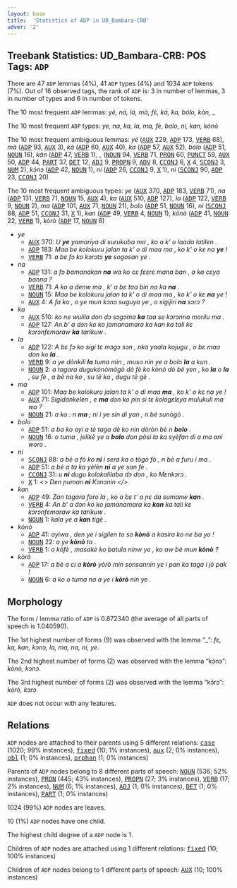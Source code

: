 ```yaml
---
layout: base
title:  'Statistics of ADP in UD_Bambara-CRB'
udver: '2'
---
```


## Treebank Statistics: UD_Bambara-CRB: POS Tags: `ADP`

There are 47 `ADP` lemmas (4%), 41 `ADP` types (4%) and 1034 `ADP` tokens (7%).
Out of 16 observed tags, the rank of `ADP` is: 3 in number of lemmas, 3 in number of types and 6 in number of tokens.

The 10 most frequent `ADP` lemmas: <em>yé, ná, lá, mà, fɛ̀, ká, ka, bólo, kàn, _</em>

The 10 most frequent `ADP` types:  <em>ye, na, ka, la, ma, fè, bolo, ni, kan, kònò</em>

The 10 most frequent ambiguous lemmas: <em>yé</em> (<tt><a href="bm_crb-pos-AUX.html">AUX</a></tt> 229, <tt><a href="bm_crb-pos-ADP.html">ADP</a></tt> 173, <tt><a href="bm_crb-pos-VERB.html">VERB</a></tt> 68), <em>mà</em> (<tt><a href="bm_crb-pos-ADP.html">ADP</a></tt> 93, <tt><a href="bm_crb-pos-AUX.html">AUX</a></tt> 3), <em>ká</em> (<tt><a href="bm_crb-pos-ADP.html">ADP</a></tt> 60, <tt><a href="bm_crb-pos-AUX.html">AUX</a></tt> 40), <em>ka</em> (<tt><a href="bm_crb-pos-ADP.html">ADP</a></tt> 57, <tt><a href="bm_crb-pos-AUX.html">AUX</a></tt> 52), <em>bólo</em> (<tt><a href="bm_crb-pos-ADP.html">ADP</a></tt> 51, <tt><a href="bm_crb-pos-NOUN.html">NOUN</a></tt> 16), <em>kàn</em> (<tt><a href="bm_crb-pos-ADP.html">ADP</a></tt> 47, <tt><a href="bm_crb-pos-VERB.html">VERB</a></tt> 1), <em>_</em> (<tt><a href="bm_crb-pos-NOUN.html">NOUN</a></tt> 94, <tt><a href="bm_crb-pos-VERB.html">VERB</a></tt> 71, <tt><a href="bm_crb-pos-PRON.html">PRON</a></tt> 60, <tt><a href="bm_crb-pos-PUNCT.html">PUNCT</a></tt> 59, <tt><a href="bm_crb-pos-AUX.html">AUX</a></tt> 50, <tt><a href="bm_crb-pos-ADP.html">ADP</a></tt> 44, <tt><a href="bm_crb-pos-PART.html">PART</a></tt> 37, <tt><a href="bm_crb-pos-DET.html">DET</a></tt> 12, <tt><a href="bm_crb-pos-ADJ.html">ADJ</a></tt> 9, <tt><a href="bm_crb-pos-PROPN.html">PROPN</a></tt> 9, <tt><a href="bm_crb-pos-ADV.html">ADV</a></tt> 8, <tt><a href="bm_crb-pos-CCONJ.html">CCONJ</a></tt> 6, <tt><a href="bm_crb-pos-X.html">X</a></tt> 4, <tt><a href="bm_crb-pos-SCONJ.html">SCONJ</a></tt> 3, <tt><a href="bm_crb-pos-NUM.html">NUM</a></tt> 2), <em>kɔ́nɔ</em> (<tt><a href="bm_crb-pos-ADP.html">ADP</a></tt> 42, <tt><a href="bm_crb-pos-NOUN.html">NOUN</a></tt> 1), <em>ni</em> (<tt><a href="bm_crb-pos-ADP.html">ADP</a></tt> 26, <tt><a href="bm_crb-pos-CCONJ.html">CCONJ</a></tt> 9, <tt><a href="bm_crb-pos-X.html">X</a></tt> 1), <em>ní</em> (<tt><a href="bm_crb-pos-SCONJ.html">SCONJ</a></tt> 90, <tt><a href="bm_crb-pos-ADP.html">ADP</a></tt> 23, <tt><a href="bm_crb-pos-CCONJ.html">CCONJ</a></tt> 20)

The 10 most frequent ambiguous types:  <em>ye</em> (<tt><a href="bm_crb-pos-AUX.html">AUX</a></tt> 370, <tt><a href="bm_crb-pos-ADP.html">ADP</a></tt> 183, <tt><a href="bm_crb-pos-VERB.html">VERB</a></tt> 71), <em>na</em> (<tt><a href="bm_crb-pos-ADP.html">ADP</a></tt> 131, <tt><a href="bm_crb-pos-VERB.html">VERB</a></tt> 71, <tt><a href="bm_crb-pos-NOUN.html">NOUN</a></tt> 15, <tt><a href="bm_crb-pos-AUX.html">AUX</a></tt> 4), <em>ka</em> (<tt><a href="bm_crb-pos-AUX.html">AUX</a></tt> 510, <tt><a href="bm_crb-pos-ADP.html">ADP</a></tt> 127), <em>la</em> (<tt><a href="bm_crb-pos-ADP.html">ADP</a></tt> 122, <tt><a href="bm_crb-pos-VERB.html">VERB</a></tt> 9, <tt><a href="bm_crb-pos-NOUN.html">NOUN</a></tt> 2), <em>ma</em> (<tt><a href="bm_crb-pos-ADP.html">ADP</a></tt> 101, <tt><a href="bm_crb-pos-AUX.html">AUX</a></tt> 71, <tt><a href="bm_crb-pos-NOUN.html">NOUN</a></tt> 21), <em>bolo</em> (<tt><a href="bm_crb-pos-ADP.html">ADP</a></tt> 51, <tt><a href="bm_crb-pos-NOUN.html">NOUN</a></tt> 16), <em>ni</em> (<tt><a href="bm_crb-pos-SCONJ.html">SCONJ</a></tt> 88, <tt><a href="bm_crb-pos-ADP.html">ADP</a></tt> 51, <tt><a href="bm_crb-pos-CCONJ.html">CCONJ</a></tt> 31, <tt><a href="bm_crb-pos-X.html">X</a></tt> 1), <em>kan</em> (<tt><a href="bm_crb-pos-ADP.html">ADP</a></tt> 49, <tt><a href="bm_crb-pos-VERB.html">VERB</a></tt> 4, <tt><a href="bm_crb-pos-NOUN.html">NOUN</a></tt> 1), <em>kònò</em> (<tt><a href="bm_crb-pos-ADP.html">ADP</a></tt> 41, <tt><a href="bm_crb-pos-NOUN.html">NOUN</a></tt> 22, <tt><a href="bm_crb-pos-VERB.html">VERB</a></tt> 1), <em>kòrò</em> (<tt><a href="bm_crb-pos-ADP.html">ADP</a></tt> 17, <tt><a href="bm_crb-pos-NOUN.html">NOUN</a></tt> 6)


* <em>ye</em>
  * <tt><a href="bm_crb-pos-AUX.html">AUX</a></tt> 370: <em>U <b>ye</b> yamariya di surukuba ma , ko a k' o laada latilen .</em>
  * <tt><a href="bm_crb-pos-ADP.html">ADP</a></tt> 183: <em>Maa be kolokuru jalan ta k' o di maa ma , ko k' o kɛ na <b>ye</b> !</em>
  * <tt><a href="bm_crb-pos-VERB.html">VERB</a></tt> 71: <em>a bɛ fɔ ko kɔrɔtɔ <b>ye</b> sogosan ye .</em>
* <em>na</em>
  * <tt><a href="bm_crb-pos-ADP.html">ADP</a></tt> 131: <em>a fɔ bamanakan <b>na</b> wa ko cɛ fɛɛrɛ mana ban , a ka cɛya banna ?</em>
  * <tt><a href="bm_crb-pos-VERB.html">VERB</a></tt> 71: <em>A ko a denw ma , k' a bɛ taa bin na ka <b>na</b> .</em>
  * <tt><a href="bm_crb-pos-NOUN.html">NOUN</a></tt> 15: <em>Maa be kolokuru jalan ta k' o di maa ma , ko k' o kɛ <b>na</b> ye !</em>
  * <tt><a href="bm_crb-pos-AUX.html">AUX</a></tt> 4: <em>A fa ko , o ye mun kɔnɔ suguya ye , o sigijiri <b>na</b> sɔrɔ ?</em>
* <em>ka</em>
  * <tt><a href="bm_crb-pos-AUX.html">AUX</a></tt> 510: <em>ko ne wulila don dɔ sɔgɔma <b>ka</b> taa se kɔrɔnna morilu ma .</em>
  * <tt><a href="bm_crb-pos-ADP.html">ADP</a></tt> 127: <em>An b' a dɔn ko ko jamanamara ka kan ka tali kɛ kɔrɔnfɛmaraw <b>ka</b> tarikuw .</em>
* <em>la</em>
  * <tt><a href="bm_crb-pos-ADP.html">ADP</a></tt> 122: <em>A bɛ fɔ ko sigi tɛ mɔgɔ sɔn , nka yaala kojugu , o bɛ maa don ko <b>la</b> .</em>
  * <tt><a href="bm_crb-pos-VERB.html">VERB</a></tt> 9: <em>a ye dònkili <b>la</b> tuma min , muso nin ye a bolo <b>la</b> a kun .</em>
  * <tt><a href="bm_crb-pos-NOUN.html">NOUN</a></tt> 2: <em>a tagara dugukònòmògò dò fè ko kònò dò bè yen , ko <b>la</b> o <b>la</b> , su fè , a bè na ko , su tè ko , dugu tè gè .</em>
* <em>ma</em>
  * <tt><a href="bm_crb-pos-ADP.html">ADP</a></tt> 101: <em>Maa be kolokuru jalan ta k' o di maa <b>ma</b> , ko k' o kɛ na ye !</em>
  * <tt><a href="bm_crb-pos-AUX.html">AUX</a></tt> 71: <em>Sigidankelen , e <b>ma</b> dɔn ko ɲin si tɛ kologɛlɛya mulukuli ma wa ?</em>
  * <tt><a href="bm_crb-pos-NOUN.html">NOUN</a></tt> 21: <em>a ko : n <b>ma</b> ; ni i ye sin di yan , n bè sunògò .</em>
* <em>bolo</em>
  * <tt><a href="bm_crb-pos-ADP.html">ADP</a></tt> 51: <em>a ba ko ayi a tè taga dè ko nin dòròn bè n <b>bolo</b> .</em>
  * <tt><a href="bm_crb-pos-NOUN.html">NOUN</a></tt> 16: <em>o tuma , jelikè ye a <b>bolo</b> don pòsi la ka syèfan di a ma ani woro .</em>
* <em>ni</em>
  * <tt><a href="bm_crb-pos-SCONJ.html">SCONJ</a></tt> 88: <em>a bè a fò ko <b>ni</b> i sera ka o tògò fò , n bè a furu i ma .</em>
  * <tt><a href="bm_crb-pos-ADP.html">ADP</a></tt> 51: <em>a bè a ta ka yèlèn <b>ni</b> a ye san fè .</em>
  * <tt><a href="bm_crb-pos-CCONJ.html">CCONJ</a></tt> 31: <em>u <b>ni</b> dugu kolakalilaba dɔ don , ko Mɛnkɔrɔ .</em>
  * <tt><a href="bm_crb-pos-X.html">X</a></tt> 1: <em><> Den ɲuman <b>ni</b> Kɔnɔnin </></em>
* <em>kan</em>
  * <tt><a href="bm_crb-pos-ADP.html">ADP</a></tt> 49: <em>Zan tagara foro la , ko a bɛ t' a ɲɛ da sumanw <b>kan</b> .</em>
  * <tt><a href="bm_crb-pos-VERB.html">VERB</a></tt> 4: <em>An b' a dɔn ko ko jamanamara ka <b>kan</b> ka tali kɛ kɔrɔnfɛmaraw ka tarikuw .</em>
  * <tt><a href="bm_crb-pos-NOUN.html">NOUN</a></tt> 1: <em>kala ye a <b>kan</b> tigè .</em>
* <em>kònò</em>
  * <tt><a href="bm_crb-pos-ADP.html">ADP</a></tt> 41: <em>ayiwa , den ye i sigilen to so <b>kònò</b> a kasira ko ne ba yo !</em>
  * <tt><a href="bm_crb-pos-NOUN.html">NOUN</a></tt> 22: <em>a ye <b>kònò</b> ta .</em>
  * <tt><a href="bm_crb-pos-VERB.html">VERB</a></tt> 1: <em>o kòfè , masakè ko batula ninw ye , ko aw bè mun <b>kònò</b> ?</em>
* <em>kòrò</em>
  * <tt><a href="bm_crb-pos-ADP.html">ADP</a></tt> 17: <em>a bè a ci a <b>kòrò</b> yòrò min sonsannin ye i pan ka taga i jò pak !</em>
  * <tt><a href="bm_crb-pos-NOUN.html">NOUN</a></tt> 6: <em>a ko o tuma na a ye i <b>kòrò</b> nin ye .</em>

## Morphology

The form / lemma ratio of `ADP` is 0.872340 (the average of all parts of speech is 1.040590).

The 1st highest number of forms (9) was observed with the lemma “_”: <em>fɛ, ka, kan, kɔnɔ, la, ma, na, ni, ye</em>.

The 2nd highest number of forms (2) was observed with the lemma “kɔ́nɔ”: <em>kònò, kɔnɔ</em>.

The 3rd highest number of forms (2) was observed with the lemma “kɔ́rɔ”: <em>kòrò, kɔrɔ</em>.

`ADP` does not occur with any features.


## Relations

`ADP` nodes are attached to their parents using 5 different relations: <tt><a href="bm_crb-dep-case.html">case</a></tt> (1020; 99% instances), <tt><a href="bm_crb-dep-fixed.html">fixed</a></tt> (10; 1% instances), <tt><a href="bm_crb-dep-aux.html">aux</a></tt> (2; 0% instances), <tt><a href="bm_crb-dep-obl.html">obl</a></tt> (1; 0% instances), <tt><a href="bm_crb-dep-orphan.html">orphan</a></tt> (1; 0% instances)

Parents of `ADP` nodes belong to 8 different parts of speech: <tt><a href="bm_crb-pos-NOUN.html">NOUN</a></tt> (536; 52% instances), <tt><a href="bm_crb-pos-PRON.html">PRON</a></tt> (445; 43% instances), <tt><a href="bm_crb-pos-PROPN.html">PROPN</a></tt> (27; 3% instances), <tt><a href="bm_crb-pos-VERB.html">VERB</a></tt> (17; 2% instances), <tt><a href="bm_crb-pos-NUM.html">NUM</a></tt> (6; 1% instances), <tt><a href="bm_crb-pos-ADJ.html">ADJ</a></tt> (1; 0% instances), <tt><a href="bm_crb-pos-DET.html">DET</a></tt> (1; 0% instances), <tt><a href="bm_crb-pos-PART.html">PART</a></tt> (1; 0% instances)

1024 (99%) `ADP` nodes are leaves.

10 (1%) `ADP` nodes have one child.

The highest child degree of a `ADP` node is 1.

Children of `ADP` nodes are attached using 1 different relations: <tt><a href="bm_crb-dep-fixed.html">fixed</a></tt> (10; 100% instances)

Children of `ADP` nodes belong to 1 different parts of speech: <tt><a href="bm_crb-pos-AUX.html">AUX</a></tt> (10; 100% instances)

